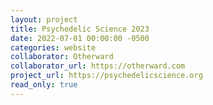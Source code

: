 ```yaml
---
layout: project
title: Psychedelic Science 2023
date: 2022-07-01 00:00:00 -0500
categories: website
collaborator: Otherward
collaborator_url: https://otherward.com
project_url: https://psychedelicscience.org
read_only: true
---
```


